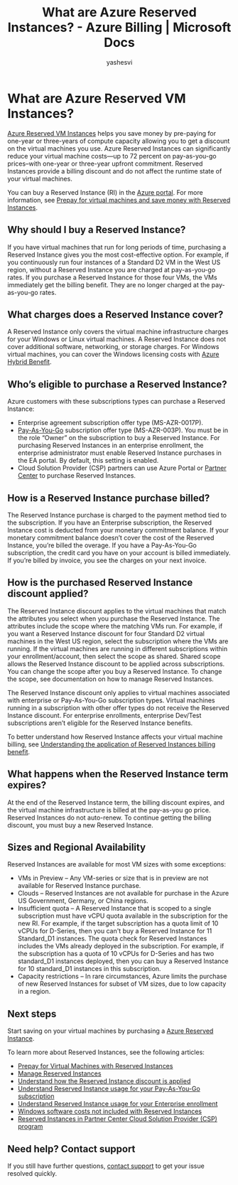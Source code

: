 ﻿---
title: What are Azure Reserved Instances? - Azure Billing | Microsoft Docs
description: Learn about Azure Reserved VM Instances and VM pricing to save on your virtual machines costs and get the best effective price.
services: 'billing'
documentationcenter: ''
author: yashesvi
manager: yashesvi
editor: ''

ms.service: billing
ms.devlang: na
ms.topic: conceptual
ms.tgt_pltfrm: na
ms.workload: na
ms.date: 05/09/2018
ms.author: yashar

---
# What are Azure Reserved VM Instances?
[Azure Reserved VM Instances](https://azure.microsoft.com/pricing/reserved-vm-instances) helps you save money by pre-paying for one-year or three-years of compute capacity allowing you to get a discount on the virtual machines you use. Azure Reserved Instances can significantly reduce your virtual machine costs—up to 72 percent on pay-as-you-go prices–with one-year or three-year upfront commitment. Reserved Instances provide a billing discount and do not affect the runtime state of your virtual machines.

You can buy a Reserved Instance (RI) in the [Azure portal](https://aka.ms/reservations). For more information, see [Prepay for virtual machines and save money with Reserved Instances](https://go.microsoft.com/fwlink/?linkid=861721).

## Why should I buy a Reserved Instance?
If you have virtual machines that run for long periods of time, purchasing a Reserved Instance gives you the most cost-effective option. For example, if you continuously run four instances of a Standard D2 VM in the West US region, without a Reserved Instance you are charged at pay-as-you-go rates. If you purchase a Reserved Instance for those four VMs, the VMs immediately get the billing benefit. They are no longer charged at the pay-as-you-go rates. 

## What charges does a Reserved Instance cover?
A Reserved Instance only covers the virtual machine infrastructure charges for your Windows or Linux virtual machines. A Reserved Instance does not cover additional software, networking, or storage charges. For Windows virtual machines, you can cover the Windows licensing costs with [Azure Hybrid Benefit](https://azure.microsoft.com/pricing/hybrid-benefit/).

## Who’s eligible to purchase a Reserved Instance?
Azure customers with these subscriptions types can purchase a Reserved Instance:
-	Enterprise agreement subscription offer type (MS-AZR-0017P).
-	[Pay-As-You-Go](https://azure.microsoft.com/offers/ms-azr-0003p/) subscription offer type (MS-AZR-003P). You must be in the role “Owner” on the subscription to buy a Reserved Instance. For purchasing Reserved Instances in an enterprise enrollment, the enterprise administrator must enable Reserved Instance purchases in the EA portal. By default, this setting is enabled.
-	Cloud Solution Provider (CSP) partners can use Azure Portal or [Partner Center](https://docs.microsoft.com/partner-center/azure-reservations) to purchase Reserved Instances.

## How is a Reserved Instance purchase billed?
The Reserved Instance purchase is charged to the payment method tied to the subscription. 
If you have an Enterprise subscription, the Reserved Instance cost is deducted from your monetary commitment balance. If your monetary commitment balance doesn’t cover the cost of the Reserved Instance, you’re billed the overage.
If you have a Pay-As-You-Go subscription, the credit card you have on your account is billed immediately. If you’re billed by invoice, you see the charges on your next invoice.

## How is the purchased Reserved Instance discount applied?
The Reserved Instance discount applies to the virtual machines that match the attributes you select when you purchase the Reserved Instance. The attributes include the scope where the matching VMs run. For example, if you want a Reserved Instance discount for four Standard D2 virtual machines in the West US region, select the subscription where the VMs are running. If the virtual machines are running in different subscriptions within your enrollment/account, then select the scope as shared. Shared scope allows the Reserved Instance discount to be applied across subscriptions. You can change the scope after you buy a Reserved Instance. To change the scope, see documentation on how to manage Reserved Instances.

The Reserved Instance discount only applies to virtual machines associated with enterprise or Pay-As-You-Go subscription types. Virtual machines running in a subscription with other offer types do not receive the Reserved Instance discount. For enterprise enrollments, enterprise Dev/Test subscriptions aren’t eligible for the Reserved Instance benefits.

To better understand how Reserved Instance affects your virtual machine billing, see [Understanding the application of Reserved Instances billing benefit](https://go.microsoft.com/fwlink/?linkid=863405).

## What happens when the Reserved Instance term expires?
At the end of the Reserved Instance term, the billing discount expires, and the virtual machine infrastructure is billed at the pay-as-you go price. Reserved Instances do not auto-renew. To continue getting the billing discount, you must buy a new Reserved Instance. 

## Sizes and Regional Availability
Reserved Instances are available for most VM sizes with some exceptions:
- VMs in Preview – Any VM-series or size that is in preview are not available for Reserved Instance purchase.
- Clouds – Reserved Instances are not available for purchase in the Azure US Government, Germany, or China regions. 
- Insufficient quota – A Reserved Instance that is scoped to a single subscription must have vCPU quota available in the subscription for the new RI. For example, if the target subscription has a quota limit of 10 vCPUs for D-Series, then you can't buy a Reserved Instance for 11 Standard_D1 instances. The quota check for Reserved Instances includes the VMs already deployed in the subscription. For example, if the subscription has a quota of 10 vCPUs for D-Series and has two standard_D1 instances deployed, then you can buy a Reserved Instance for 10 standard_D1 instances in this subscription. 
- Capacity restrictions – In rare circumstances, Azure limits the purchase of new Reserved Instances for subset of VM sizes, due to low capacity in a region.

## Next steps
Start saving on your virtual machines by purchasing a [Azure Reserved Instance](https://go.microsoft.com/fwlink/?linkid=861721). 

To learn more about Reserved Instances, see the following articles:

- [Prepay for Virtual Machines with Reserved Instances](../virtual-machines/windows/prepay-reserved-vm-instances.md)
- [Manage Reserved Instances](billing-manage-reserved-vm-instance.md)
- [Understand how the Reserved Instance discount is applied](billing-understand-vm-reservation-charges.md)
- [Understand Reserved Instance usage for your Pay-As-You-Go subscription](billing-understand-reserved-instance-usage.md)
- [Understand Reserved Instance usage for your Enterprise enrollment](billing-understand-reserved-instance-usage-ea.md)
- [Windows software costs not included with Reserved Instances](billing-reserved-instance-windows-software-costs.md)
- [Reserved Instances in Partner Center Cloud Solution Provider (CSP) program](https://docs.microsoft.com/partner-center/azure-reservations)

## Need help? Contact support

If you still have further questions, [contact support](https://portal.azure.com/?#blade/Microsoft_Azure_Support/HelpAndSupportBlade) to get your issue resolved quickly.
